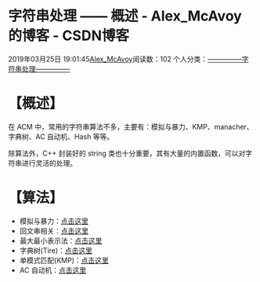 # 字符串处理 —— 概述 - Alex_McAvoy的博客 - CSDN博客





2019年03月25日 19:01:45[Alex_McAvoy](https://me.csdn.net/u011815404)阅读数：102
个人分类：[—————字符串处理—————](https://blog.csdn.net/u011815404/article/category/8650815)









# 【概述】

在 ACM 中，常用的字符串算法不多，主要有：模拟与暴力、KMP、manacher、字典树、AC 自动机、Hash 等等。

除算法外，C++ 封装好的 string 类也十分重要，其有大量的内置函数，可以对字符串进行灵活的处理。

# 【算法】
- 模拟与暴力：[点击这里](https://blog.csdn.net/u011815404/article/details/88421096)
- 回文串相关：[点击这里](https://blog.csdn.net/u011815404/article/details/86757127)
- 最大最小表示法：[点击这里](https://blog.csdn.net/u011815404/article/details/87985191)
- 字典树(Tire)：[点击这里](https://blog.csdn.net/u011815404/article/details/87720559)
- 单模式匹配(KMP)：[点击这里](https://blog.csdn.net/u011815404/article/details/87923765)
- AC 自动机：[点击这里](https://blog.csdn.net/u011815404/article/details/88231972)



